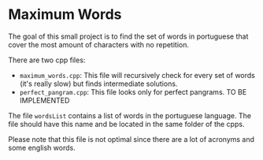 # Maximum Words

The goal of this small project is to find the set of words in portuguese that cover the most amount of characters with no repetition.

There are two cpp files:
- `maximum_words.cpp`: This file will recursively check for every set of words (it's really slow) but finds intermediate solutions.
- `perfect_pangram.cpp`: This file looks only for perfect pangrams. TO BE IMPLEMENTED

The file `wordsList` contains a list of words in the portuguese language. The file should have this name and be located in the same folder of the cpps.

Please note that this file is not optimal since there are a lot of acronyms and some english words.
